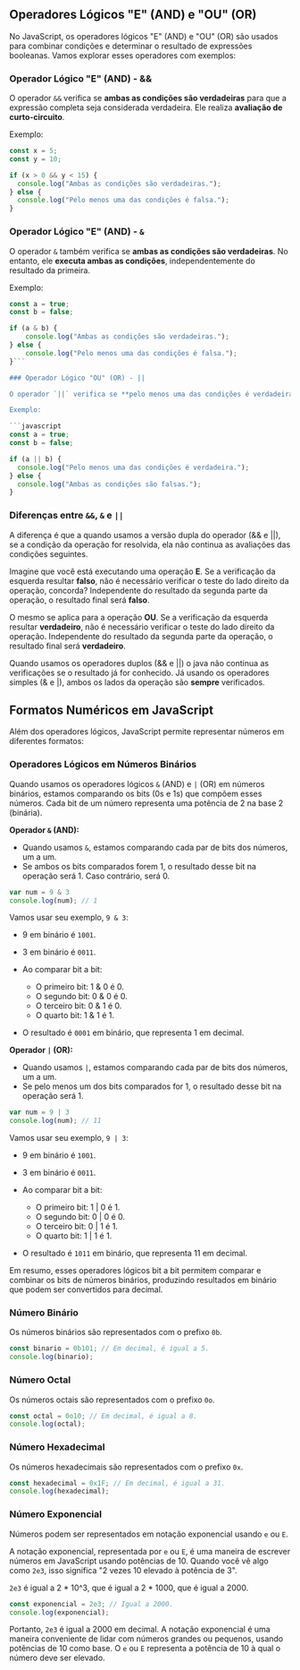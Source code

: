 ## Operadores Lógicos "E" (AND) e "OU" (OR)

No JavaScript, os operadores lógicos "E" (AND) e "OU" (OR) são usados para combinar condições e determinar o resultado de expressões booleanas. Vamos explorar esses operadores com exemplos:

### Operador Lógico "E" (AND) - &&

O operador `&&` verifica se **ambas as condições são verdadeiras** para que a expressão completa seja considerada verdadeira. Ele realiza **avaliação de curto-circuito**.

Exemplo:

```javascript
const x = 5;
const y = 10;

if (x > 0 && y < 15) {
  console.log("Ambas as condições são verdadeiras.");
} else {
  console.log("Pelo menos uma das condições é falsa.");
}
```

### Operador Lógico "E" (AND) - `&`

O operador `&` também verifica se **ambas as condições são verdadeiras**. No entanto, ele **executa ambas as condições**, independentemente do resultado da primeira.

Exemplo:

```javascript
const a = true; 
const b = false;  

if (a & b) {
	console.log("Ambas as condições são verdadeiras."); 
} else {   
	console.log("Pelo menos uma das condições é falsa."); 
}``` 

### Operador Lógico "OU" (OR) - ||

O operador `||` verifica se **pelo menos uma das condições é verdadeira** para que a expressão completa seja considerada verdadeira. Ele também realiza **avaliação de curto-circuito**.

Exemplo:

```javascript
const a = true;
const b = false;

if (a || b) {
  console.log("Pelo menos uma das condições é verdadeira.");
} else {
  console.log("Ambas as condições são falsas.");
}
```

### Diferenças entre `&&`, `&` e `||`

A diferença é que a quando usamos a versão dupla do operador (&& e ||), se a condição da operação for resolvida, ela não continua as avaliações das condições seguintes.

Imagine que você está executando uma operação **E**. Se a verificação da esquerda resultar **falso**, não é necessário verificar o teste do lado direito da operação, concorda? Independente do resultado da segunda parte da operação, o resultado final será **falso**.

O mesmo se aplica para a operação **OU**. Se a verificação da esquerda resultar **verdadeiro**, não é necessário verificar o teste do lado direito da operação. Independente do resultado da segunda parte da operação, o resultado final será **verdadeiro**.

Quando usamos os operadores duplos (&& e ||) o java não continua as verificações se o resultado já for conhecido. Já usando os operadores simples (& e |), ambos os lados da operação são **sempre** verificados.

## Formatos Numéricos em JavaScript

Além dos operadores lógicos, JavaScript permite representar números em diferentes formatos:

### Operadores Lógicos em Números Binários
Quando usamos os operadores lógicos `&` (AND) e `|` (OR) em números binários, estamos comparando os bits (0s e 1s) que compõem esses números. Cada bit de um número representa uma potência de 2 na base 2 (binária). 

**Operador `&` (AND):**
- Quando usamos `&`, estamos comparando cada par de bits dos números, um a um.
- Se ambos os bits comparados forem 1, o resultado desse bit na operação será 1. Caso contrário, será 0.

```javascript
var num = 9 & 3
console.log(num); // 1
```

Vamos usar seu exemplo, `9 & 3`:
- 9 em binário é `1001`.
- 3 em binário é `0011`.
  
- Ao comparar bit a bit: 
  - O primeiro bit: 1 & 0 é 0.
  - O segundo bit: 0 & 0 é 0.
  - O terceiro bit: 0 & 1 é 0.
  - O quarto bit: 1 & 1 é 1.

- O resultado é `0001` em binário, que representa 1 em decimal.

**Operador `|` (OR):**
- Quando usamos `|`, estamos comparando cada par de bits dos números, um a um.
- Se pelo menos um dos bits comparados for 1, o resultado desse bit na operação será 1.
```javascript
var num = 9 | 3
console.log(num); // 11
```

Vamos usar seu exemplo, `9 | 3`:
- 9 em binário é `1001`.
- 3 em binário é `0011`.
  
- Ao comparar bit a bit:
  - O primeiro bit: 1 | 0 é 1.
  - O segundo bit: 0 | 0 é 0.
  - O terceiro bit: 0 | 1 é 1.
  - O quarto bit: 1 | 1 é 1.

- O resultado é `1011` em binário, que representa 11 em decimal.

Em resumo, esses operadores lógicos bit a bit permitem comparar e combinar os bits de números binários, produzindo resultados em binário que podem ser convertidos para decimal.
### Número Binário
Os números binários são representados com o prefixo `0b`.

```javascript
const binario = 0b101; // Em decimal, é igual a 5.
console.log(binario);
```

### Número Octal
Os números octais são representados com o prefixo `0o`.

```javascript
const octal = 0o10; // Em decimal, é igual a 8.
console.log(octal);
```

### Número Hexadecimal
Os números hexadecimais são representados com o prefixo `0x`.

```javascript
const hexadecimal = 0x1F; // Em decimal, é igual a 31.
console.log(hexadecimal);
```

### Número Exponencial
Números podem ser representados em notação exponencial usando `e` ou `E`.

A notação exponencial, representada por `e` ou `E`, é uma maneira de escrever números em JavaScript usando potências de 10. Quando você vê algo como `2e3`, isso significa "2 vezes 10 elevado à potência de 3".

`2e3` é igual a 2 * 10^3, que é igual a 2 * 1000, que é igual a 2000.

```javascript
const exponencial = 2e3; // Igual a 2000.
console.log(exponencial);
```

Portanto, `2e3` é igual a 2000 em decimal. A notação exponencial é uma maneira conveniente de lidar com números grandes ou pequenos, usando potências de 10 como base. O `e` ou `E` representa a potência de 10 à qual o número deve ser elevado.